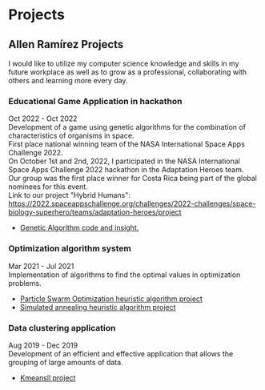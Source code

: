 # Projects
## Allen Ramírez Projects
I would like to utilize my computer science knowledge and skills in my future workplace as well as to grow as a professional, collaborating with others and learning more every day.  
  
### Educational Game Application in hackathon
Oct 2022 - Oct 2022  
Development of a game using genetic algorithms for the combination of characteristics of organisms in space.  
First place national winning team of the NASA International Space Apps Challenge 2022.  
On October 1st and 2nd, 2022, I participated in the NASA International Space Apps Challenge 2022 hackathon in the Adaptation Heroes team.  
Our group was the first place winner for Costa Rica being part of the global nominees for this event.  
Link to our project "Hybrid Humans": https://2022.spaceappschallenge.org/challenges/2022-challenges/space-biology-superhero/teams/adaptation-heroes/project
- [Genetic Algorithm code and insight.](https://github.com/Allen-RR/Projects/tree/main/Genetic%20Algorithm)  
  
### Optimization algorithm system
Mar 2021 - Jul 2021  
Implementation of algorithms to find the optimal values in optimization problems.  
- [Particle Swarm Optimization heuristic algorithm project](https://github.com/Allen-RR/Projects/tree/main/Particle%20Swarm%20Optimization)  
- [Simulated annealing heuristic algorithm project](https://github.com/Allen-RR/Projects/tree/main/Simulated%20annealing)  
  
### Data clustering application
Aug 2019 - Dec 2019  
Development of an efficient and effective application that allows the grouping of large amounts of data.  
- [Kmeansll project](https://github.com/Allen-RR/Projects/tree/main/Kmeansll)  
